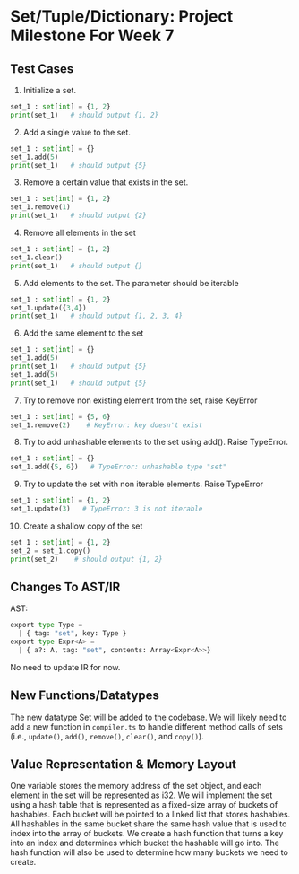# Set/Tuple/Dictionary: Project Milestone For Week 7

## Test Cases
1. Initialize a set.   
```python
set_1 : set[int] = {1, 2} 
print(set_1)   # should output {1, 2}
```

2. Add a single value to the set.
```python 
set_1 : set[int] = {}
set_1.add(5)  
print(set_1)   # should output {5}
```

3. Remove a certain value that exists in the set.  
```python 
set_1 : set[int] = {1, 2} 
set_1.remove(1)
print(set_1)   # should output {2}
```

4. Remove all elements in the set
```python
set_1 : set[int] = {1, 2} 
set_1.clear()
print(set_1)   # should output {}
```

5. Add elements to the set. The parameter should be iterable 
```python
set_1 : set[int] = {1, 2} 
set_1.update({3,4})
print(set_1)   # should output {1, 2, 3, 4}
```

6. Add the same element to the set
```python
set_1 : set[int] = {}
set_1.add(5)  
print(set_1)   # should output {5}
set_1.add(5)
print(set_1)   # should output {5}
```

7. Try to remove non existing element from the set, raise KeyError
```python
set_1 : set[int] = {5, 6}
set_1.remove(2)    # KeyError: key doesn't exist
```

8. Try to add unhashable elements to the set using add(). Raise TypeError.
```python
set_1 : set[int] = {}
set_1.add({5, 6})   # TypeError: unhashable type "set"
```

9. Try to update the set with non iterable elements. Raise TypeError
```python
set_1 : set[int] = {1, 2} 
set_1.update(3)   # TypeError: 3 is not iterable
```

10. Create a shallow copy of the set
```python
set_1 : set[int] = {1, 2} 
set_2 = set_1.copy()
print(set_2)    # should output {1, 2}
```

## Changes To AST/IR
AST:
```python
export type Type =
  | { tag: "set", key: Type }
export type Expr<A> =
  | { a?: A, tag: "set", contents: Array<Expr<A>>}
```

No need to update IR for now.

## New Functions/Datatypes
The new datatype Set will be added to the codebase. We will likely need to add a new function in `compiler.ts` to handle different method calls of sets (i.e., `update()`, `add()`, `remove()`, `clear()`, and `copy()`). 

## Value Representation & Memory Layout
One variable stores the memory address of the set object, and each element in the set will be represented as i32. We will implement the set using a hash table that is represented as a fixed-size array of buckets of hashables. Each bucket will be pointed to a linked list that stores hashables. All hashables in the same bucket share the same hash value that is used to index into the array of buckets. We create a hash function that turns a key into an index and determines which bucket the hashable will go into. The hash function will also be used to determine how many buckets we need to create. 
